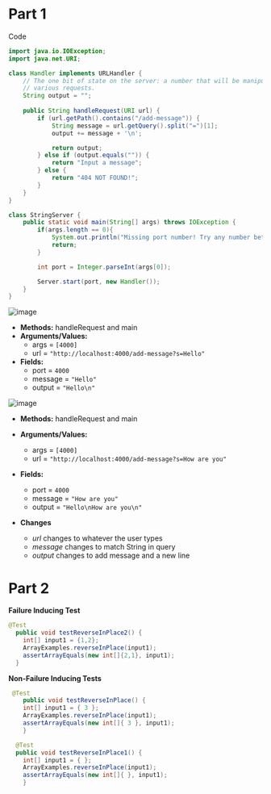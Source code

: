 # Part 1
Code

```java
import java.io.IOException;
import java.net.URI;

class Handler implements URLHandler {
    // The one bit of state on the server: a number that will be manipulated by
    // various requests.
    String output = "";
    
    public String handleRequest(URI url) {
        if (url.getPath().contains("/add-message")) {
            String message = url.getQuery().split("=")[1];
            output += message + '\n';

            return output;
        } else if (output.equals("")) {
            return "Input a message";
        } else {
            return "404 NOT FOUND!";
        }
    }
}

class StringServer {
    public static void main(String[] args) throws IOException {
        if(args.length == 0){
            System.out.println("Missing port number! Try any number between 1024 to 49151");
            return;
        }

        int port = Integer.parseInt(args[0]);

        Server.start(port, new Handler());
    }
}
```

![image](https://user-images.githubusercontent.com/63514282/214727849-ab22d6cd-d131-4497-b7ed-30413cc89f4c.png)
- **Methods:** handleRequest and main
- **Arguments/Values:** 
  - args = `[4000]`
  -  url = `"http://localhost:4000/add-message?s=Hello"` 
- **Fields:** 
  - port = `4000`
  - message = `"Hello"`
  - output = `"Hello\n"`
  


![image](https://user-images.githubusercontent.com/63514282/214728423-a1f2d657-cd13-4a9d-84d9-33931dbeabf6.png)
- **Methods:** handleRequest and main
- **Arguments/Values:** 
  - args = `[4000]`
  -  url = `"http://localhost:4000/add-message?s=How are you"`
- **Fields:** 
  - port = `4000`
  - message = `"How are you"`
  - output = `"Hello\nHow are you\n"`

- **Changes**
    - _url_ changes to whatever the user types 
    - _message_ changes to match String in query
    - _output_ changes to add message and a new line 

# Part 2

**Failure Inducing Test**
```java
@Test
  public void testReverseInPlace2() {
    int[] input1 = {1,2};
    ArrayExamples.reverseInPlace(input1);
    assertArrayEquals(new int[]{2,1}, input1);
  }
 ```
 
**Non-Failure Inducing Tests**
```java
 @Test 
	public void testReverseInPlace() {
    int[] input1 = { 3 };
    ArrayExamples.reverseInPlace(input1);
    assertArrayEquals(new int[]{ 3 }, input1);
	}

  @Test
  public void testReverseInPlace1() {
    int[] input1 = { };
    ArrayExamples.reverseInPlace(input1);
    assertArrayEquals(new int[]{ }, input1);
	}
```
 
 
